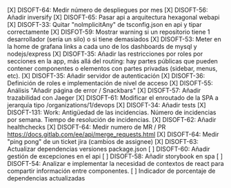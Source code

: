 [X] DISOFT-64: Medir número de despliegues por mes
[X] DISOFT-56: Añadir inversify
[X] DISOFT-65: Pasar api a arquitectura hexagonal webapi
[X] DISOFT-33: Quitar "noImplicitAny" de tsconfig.json en api y tipar correctamente
[X] DISFOT-59: Mostrar warning si un repositorio tiene 1 desarrollador (sería un silo) o si tiene demasiados
[X] DISOFT-53: Meter en la home de grafana links a cada uno de los dashboards de mysql y nodejs/express
[X] DISOFT-35: Añadir las restricciones por roles por secciones en la app, más allá del routing: hay partes públicas que pueden contener componentes o elementos con partes privadas (sidebar, menus, etc).
[X] DISOFT-35: Añadir servidor de autenticación
[X] DISOFT-36: Definición de roles e implementación de nivel de acceso
[X] DISOFT-55: Análisis "Añadir página de error / Snackbars"
[X] DISOFT-57: Añadir trazabilidad con Jaeger
[X] DISOFT-61: Modificar el enroutado de la SPA a jerarquía tipo /organizations/1/devops
[X] DISOFT-34: Añadir tests
[X] DISOFT-131: Work: Antigüedad de las incidencias. Número de incidencias por semana. Tiempo de resolución de incidencias. 
[X] DISOFT-62: Añadir healthchecks
[X] DISOFT-64: Medir numero de MR / PR https://docs.gitlab.com/ee/api/merge_requests.html
[X] DISOFT-64: Medir "ping pong" de un ticket jira (cambios de assignee)
[X] DISOFT-63: Actualizar dependencias versiones package.json
[ ] DISOFT-60: Añadir gestión de excepciones en el api
[ ] DISOFT-58: Añadir storybook en spa
[ ] DISOFT-54: Analizar e implementar la necesidad de contextos de react para compartir información entre componentes.
[ ] Indicador de porcentaje de dependencias actualizadas

